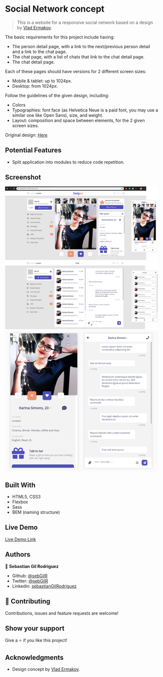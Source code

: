 # Social Network concept

> This is a website for a responsive social network based on a design by [Vlad Ermakov](https://dribbble.com/ermalength).

The basic requirements for this project include having:

- The person detail page, with a link to the next/previous person detail and a link to the chat page.
- The chat page, with a list of chats that link to the chat detail page.
- The chat detail page.

Each of these pages should have versions for 2 different screen sizes: 

- Mobile & tablet: up to 1024px.
- Desktop: from 1024px.

Follow the guidelines of the given design, including:

- Colors
- Typographies: font face (as Helvetica Neue is a paid font, you may use a similar one like Open Sans), size, and weight.
- Layout: composition and space between elements, for the 2 given screen sizes.

Original design: [Here](https://www.behance.net/gallery/70285515/Swipex-This-application-for-dating)

## Potential Features

- Split application into modules to reduce code repetition. 

## Screenshot
![screenshot](assets/images/screenshot1.png)
![screenshot](assets/images/screenshot2.png)
![screenshot](assets/images/screenshot3.png)

## Built With

- HTML5, CSS3
- Flexbox
- Sass
- BEM (naming structure)

## Live Demo

[Live Demo Link](https://rawcdn.githack.com/lBuggie/social-network/8d2ca79745691ab21801c74c85b9c185bbcf2c68/index.html)

## Authors

👤 **Sebastian Gil Rodriguez**

- Github: [@sebGilR](https://github.com/sebGilR)
- Twitter: [@sebGilR](https://twitter.com/sebGilR)
- Linkedin: [sebastianGilRodriguez](https://www.linkedin.com/in/sebastianGilRodriguez)

## 🤝 Contributing

Contributions, issues and feature requests are welcome!

## Show your support

Give a ⭐️ if you like this project!

## Acknowledgments

- Design concept by [Vlad Ermakov](https://dribbble.com/ermalength).
